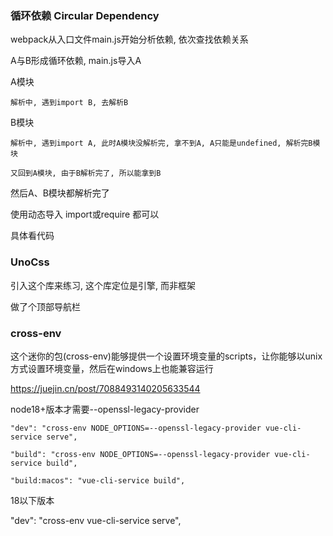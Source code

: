 ### 循环依赖 Circular Dependency

webpack从入口文件main.js开始分析依赖, 依次查找依赖关系

A与B形成循环依赖, main.js导入A

A模块

    解析中, 遇到import B, 去解析B

B模块

    解析中, 遇到import A, 此时A模块没解析完, 拿不到A, A只能是undefined, 解析完B模块

    又回到A模块, 由于B解析完了, 所以能拿到B

然后A、B模块都解析完了


使用动态导入 import或require 都可以

具体看代码

### UnoCss

引入这个库来练习, 这个库定位是引擎, 而非框架

做了个顶部导航栏

### cross-env

这个迷你的包(cross-env)能够提供一个设置环境变量的scripts，让你能够以unix方式设置环境变量，然后在windows上也能兼容运行

https://juejin.cn/post/7088493140205633544

node18+版本才需要--openssl-legacy-provider

    "dev": "cross-env NODE_OPTIONS=--openssl-legacy-provider vue-cli-service serve",

    "build": "cross-env NODE_OPTIONS=--openssl-legacy-provider vue-cli-service build",

    "build:macos": "vue-cli-service build",

18以下版本

"dev": "cross-env vue-cli-service serve",

